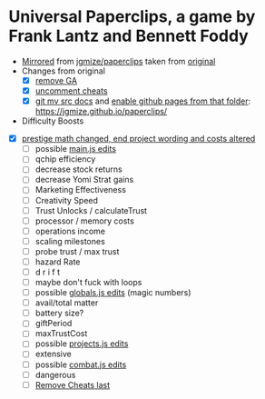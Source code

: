 # Universal Paperclips, a game by Frank Lantz and Bennett Foddy

- [Mirrored](./mirror.sh) from [jgmize/paperclips](https://github.com/jgmize/paperclips) taken from [original](http://www.decisionproblem.com/paperclips/)
- Changes from original
  - [X] [remove GA](https://github.com/jgmize/paperclips/commit/2d3b2a2aaab01e9ee9f75e4975f803664b991c81)
  - [X] [uncomment cheats](https://github.com/jgmize/paperclips/commit/c3d578606b749bbf08ae4902a2e34a70fe370071)
  - [X] [git mv src docs](https://github.com/jgmize/paperclips/commit/4cacf17a4269ad680fb1569cf8e3355650bfc738) and [enable github pages from that folder](https://help.github.com/articles/configuring-a-publishing-source-for-github-pages/#publishing-your-github-pages-site-from-a-docs-folder-on-your-master-branch): https://jgmize.github.io/paperclips/

- Difficulty Boosts
- [X] [prestige math changed, end project wording and costs altered](https://github.com/Orvalla/harder_clips/commit/6ea9e1cea915e57595fdba2526c304d55d9deee1)
   - [ ]  possible [main.js edits]()
    - [ ] qchip efficiency
    - [ ] decrease stock returns
    - [ ] decrease Yomi Strat gains
    - [ ] Marketing Effectiveness
    - [ ] Creativity Speed
    - [ ] Trust Unlocks / calculateTrust
    - [ ] processor / memory costs
    - [ ] operations income
    - [ ] scaling milestones
    - [ ] probe trust / max trust
    - [ ] hazard Rate
    - [ ] d r i f t
    - [ ] maybe don't fuck with loops
   - [ ] possible [globals.js edits]() (magic numbers)
    - [ ] avail/total matter
    - [ ] battery size?
    - [ ] giftPeriod
    - [ ] maxTrustCost
   - [ ] possible [projects.js edits]()
    - [ ] extensive
   - [ ] possible [combat.js edits]()
    - [ ] dangerous
   - [ ] [Remove Cheats last]()
